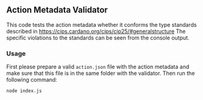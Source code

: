 ## Action Metadata Validator

This code tests the action metadata whether it conforms the type standards described in https://cips.cardano.org/cips/cip25/#generalstructure
The specific violations to the standards can be seen from the console output. 

### Usage

First please prepare a valid `action.json` file with the action metadata and make sure that this file is in the same folder with the validator. 
Then run the following command:

```bash
node index.js 
```